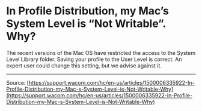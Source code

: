 # In Profile Distribution, my Mac’s System Level is “Not Writable”. Why?

The recent versions of the Mac OS have restricted the access to the System Level Library folder. Saving your profile to the User Level is correct. An expert user could change this setting, but we advise against it.

---
Source: [https://support.wacom.com/hc/en-us/articles/1500006335922-In-Profile-Distribution-my-Mac-s-System-Level-is-Not-Writable-Why](https://support.wacom.com/hc/en-us/articles/1500006335922-In-Profile-Distribution-my-Mac-s-System-Level-is-Not-Writable-Why)
